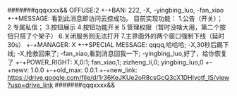 #######qqqxxxx&&
OFFUSE:2
+-+BAN:
222,
-X,
-yingbing_luo,
-fan_xiao
+-+MESSAGE:
看到此消息即访问云控成功。
目前实现功能：
1.公告（开关）；
2.专属私信；
3.按钮展示
4.按钮功能开关
5.管理权限（暂时没啥大用，第二个按钮只搭了个架子）
6.关闭服务则无法打开
7.主界面外的两个窗口强制下线（延时30s）
+-+MANAGER:
X
+-+SPECIAL MESSAGE:
qqqq,哈哈哈;
-X,30秒后踢下线;
-X,抢救回来了;
-fan_xiao,看到消息回我一下;
-yingbing_luo,好了，给你恢复了
+-+POWER_RIGHT:
X,0:1;
fan_xiao,1;
zizheng_li,0;
yingbing_luo,0
+-+newv:
1.0.0
+-+old_max:
0.0.1
+-+new_link:
https://drive.google.com/file/d/1r36KeJKUe2oR8csGcQ3cX1DHIyotf_IS/view?usp=drive_link
#######qqqxxxx&&
